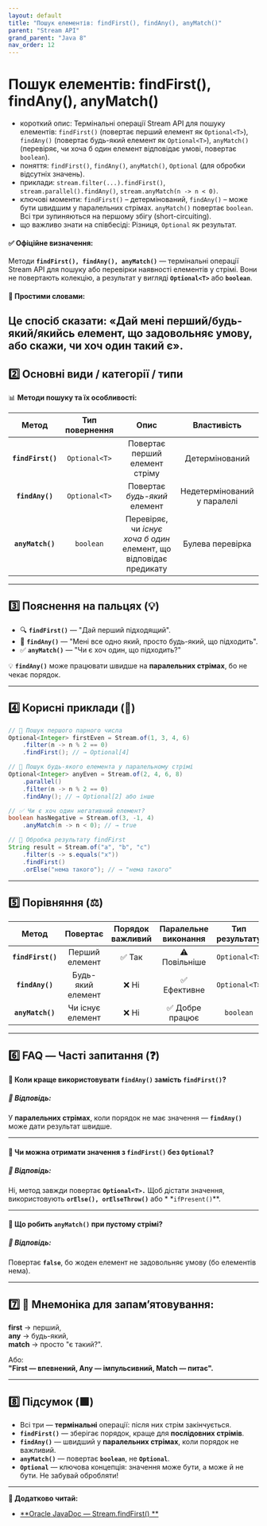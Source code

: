 ```yaml
---
layout: default
title: "Пошук елементів: findFirst(), findAny(), anyMatch()"
parent: "Stream API"
grand_parent: "Java 8"
nav_order: 12
---
```


# Пошук елементів: findFirst(), findAny(), anyMatch()

* короткий опис: Термінальні операції Stream API для пошуку елементів: `findFirst()` (повертає перший елемент як
  `Optional<T>`), `findAny()` (повертає будь-який елемент як `Optional<T>`), `anyMatch()` (перевіряє, чи хоча б один
  елемент відповідає умові, повертає `boolean`).
* поняття: `findFirst()`, `findAny()`, `anyMatch()`, `Optional` (для обробки відсутніх значень).
* приклади: `stream.filter(...).findFirst()`, `stream.parallel().findAny()`, `stream.anyMatch(n -> n < 0)`.
* ключові моменти: `findFirst()` – детермінований, `findAny()` – може бути швидшим у паралельних стрімах. `anyMatch()`
  повертає `boolean`. Всі три зупиняються на першому збігу (short-circuiting).
* що важливо знати на співбесіді: Різниця, `Optional` як результат.

#### **✅ Офіційне визначення:**

Методи **`findFirst(), findAny(), anyMatch()`** — термінальні операції Stream API для пошуку або перевірки наявності
елементів у стрімі. Вони не повертають колекцію, а результат у вигляді **`Optional<T>`** або **`boolean`**.

#### **🧠 Простими словами:**

Це спосіб сказати: «Дай мені перший/будь-який/якийсь елемент, що задовольняє умову, або скажи, чи хоч один такий є».
---

## **2️⃣ Основні види / категорії / типи**

📊 **Методи пошуку та їх особливості:**

|       Метод       | Тип повернення |                                Опис                                |         Властивість         |
|:-----------------:|:--------------:|:------------------------------------------------------------------:|:---------------------------:|
| **`findFirst()`** | `Optional<T>`  |                   Повертає перший елемент стріму                   |       Детермінований        |
|  **`findAny()`**  | `Optional<T>`  |                    Повертає *будь-який* елемент                    | Недетермінований у паралелі |
| **`anyMatch()`**  |   `boolean`    | Перевіряє, чи *існує хоча б один* елемент, що відповідає предикату |      Булева перевірка       |

---

## **3️⃣ Пояснення на пальцях (💡)**

* 🔍 **`findFirst()`** — "Дай перший підходящий".
* 🎲 **`findAny()`** — "Мені все одно який, просто будь-який, що підходить".
* ✅ **`anyMatch()`** — "Чи є хоч один, що підходить?"

💡 **`findAny()`** може працювати швидше на **паралельних стрімах**, бо не чекає порядок.

---

## **4️⃣ Корисні приклади (🧪)**

```java
// 🔎 Пошук першого парного числа
Optional<Integer> firstEven = Stream.of(1, 3, 4, 6)
    .filter(n -> n % 2 == 0)
    .findFirst(); // → Optional[4]
```

```java
// 🎯 Пошук будь-якого елемента у паралельному стрімі
Optional<Integer> anyEven = Stream.of(2, 4, 6, 8)
    .parallel()
    .filter(n -> n % 2 == 0)
    .findAny(); // → Optional[2] або інше
```

```java
// ✅ Чи є хоч один негативний елемент?
boolean hasNegative = Stream.of(3, -1, 4)
    .anyMatch(n -> n < 0); // → true
```

```java
// 🔁 Обробка результату findFirst
String result = Stream.of("a", "b", "c")
    .filter(s -> s.equals("x"))
    .findFirst()
    .orElse("нема такого"); // → "нема такого"
```
---

## **5️⃣ Порівняння (⚖️)**

|       Метод       |     Повертає      | Порядок важливий | Паралельне виконання | Тип результату |
|:-----------------:|:-----------------:|:----------------:|:--------------------:|:--------------:|
| **`findFirst()`** |  Перший елемент   |      ✅ Так       |    ⚠️ Повільніше     | `Optional<T>`  |
|  **`findAny()`**  | Будь-який елемент |       ❌ Ні       |     ✅ Ефективне      | `Optional<T>`  |
| **`anyMatch()`**  | Чи існує елемент  |       ❌ Ні       |    ✅ Добре працює    |   `boolean`    |

---

## **6️⃣ FAQ — Часті запитання (❓)**

#### **🔹 Коли краще використовувати `findAny()` замість `findFirst()`?**

##### **💬 Відповідь:**

У **паралельних стрімах**, коли порядок не має значення — **`findAny()`** може дати результат швидше.

---

#### **🔹 Чи можна отримати значення з `findFirst()` без `Optional`?**

##### **💬 Відповідь:**

Ні, метод завжди повертає **`Optional<T>.`** Щоб дістати значення, використовують **`orElse(), orElseThrow()`** або *
*`ifPresent()`**.

---

#### **🔹 Що робить `anyMatch()` при пустому стрімі?**

##### **💬 Відповідь:**

Повертає **`false`**, бо жоден елемент не задовольняє умову (бо елементів нема).

---

## **7️⃣ 🧠 Мнемоніка для запам’ятовування:**

**first** → перший,  
**any** → будь-який,  
**match** → просто "є такий?".

Або:  
**"First — впевнений, Any — імпульсивний, Match — питає".**

---

## **8️⃣ Підсумок (🟩)**

* Всі три — **термінальні** операції: після них стрім закінчується.
* **`findFirst()`** — зберігає порядок, краще для **послідовних стрімів**.
* **`findAny()`** — швидший у **паралельних стрімах**, коли порядок не важливий.
* **`anyMatch()`** — повертає **`boolean`**, не **`Optional`**.
* **`Optional`** — ключова концепція: значення може бути, а може й не бути. Не забувай обробляти\!

---

**🔗 Додатково читай:**

* [**Oracle JavaDoc — Stream.findFirst()
  **](https://docs.oracle.com/javase/8/docs/api/java/util/stream/Stream.html#findFirst--)